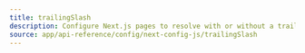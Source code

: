 ```yaml
---
title: trailingSlash
description: Configure Next.js pages to resolve with or without a trailing slash.
source: app/api-reference/config/next-config-js/trailingSlash
---
```

